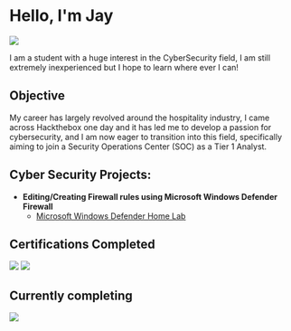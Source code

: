 # Hello, I'm Jay
<a href="https://www.linkedin.com/in/jay-chen-0ab7441b1"><img src="https://img.shields.io/badge/-LinkedIn-0072b1?&style=for-the-badge&logo=linkedin&logoColor=white" /></a>

I am a student with a huge interest in the CyberSecurity field, I am still extremely inexperienced but I hope to learn where ever I can!

## Objective

My career has largely revolved around the hospitality industry, I came across Hackthebox one day and it has led me to develop a passion for cybersecurity, and I am now eager to transition into this field, specifically aiming to join a Security Operations Center (SOC) as a Tier 1 Analyst.

<h2>Cyber Security Projects:</h2>

- <b> Editing/Creating Firewall rules using Microsoft Windows Defender Firewall </b>
  - [Microsoft Windows Defender Home Lab](https://github.com/joshmadakor1/Algorithms-Practice)


## Certifications Completed

<div>
<img src="https://img.shields.io/badge/Google%20Cyber%20Security%20Certificate-4285F4?style=for-the-badge&logo=google&logoColor=white" />
<img src="https://img.shields.io/badge/TryHackMe%20SOC%20Level%201-000000?style=for-the-badge&logo=tryhackme" />




## Currently completing
<div>

<img src="https://img.shields.io/badge/BTL1-000000?style=for-the-badge" />

 

